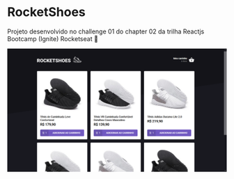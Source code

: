 # RocketShoes

Projeto desenvolvido no challenge 01 do chapter 02 da trilha Reactjs Bootcamp (Ignite) Rocketseat 💜

<p align="center">
  <img alt="thumb" src="https://github.com/adreider/ignite-challenge-03/blob/master/.github/thumb.png">
</p>
